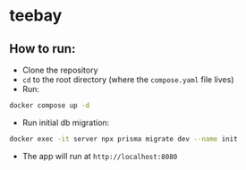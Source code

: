 # teebay

## How to run:

- Clone the repository
- `cd` to the root directory (where the `compose.yaml` file lives)
- Run:

```bash
docker compose up -d
```

- Run initial db migration:

```bash
docker exec -it server npx prisma migrate dev --name init
```

- The app will run at `http://localhost:8080`
